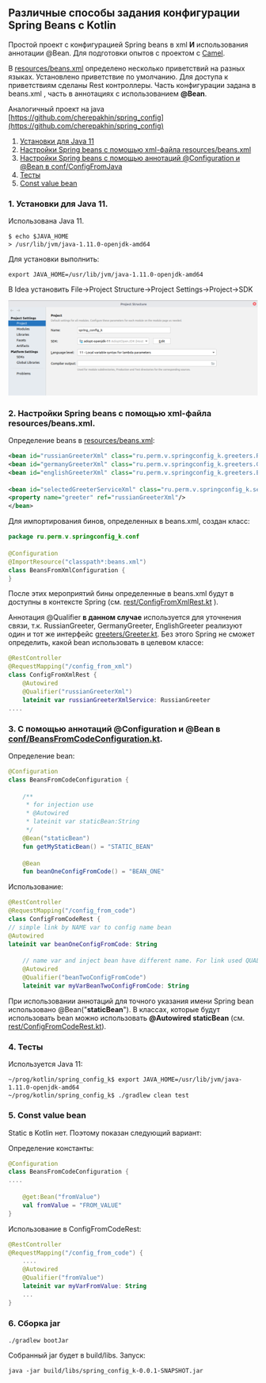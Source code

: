 Различные способы задания конфигурации Spring Beans с Kotlin
----------------

Простой проект с конфигурацией Spring beans в xml __И__ использования аннотации @Bean. Для подготовки опытов с проектом с [Camel](https://github.com/cherepakhin/camel_rest).

В [resources/beans.xml](https://github.com/cherepakhin/spring_config_k/blob/main/src/main/resources/beans.xml) определено несколько приветствий на разных языках. Установлено приветствие по умолчанию. Для доступа к приветствиям сделаны Rest контроллеры. Часть конфигурации задана в beans.xml , часть в аннотациях с использованием __@Bean__.  

Аналогичный проект на java [https://github.com/cherepakhin/spring_config](https://github.com/cherepakhin/spring_config)

1. [Установки для Java 11](#set_java_version)
2. [Настройки Spring beans с помощью xml-файла resources/beans.xml](#xml_file)
3. [Настройки Spring beans с помощью аннотаций @Configuration и @Bean в conf/ConfigFromJava](#configuration)
4. [Тесты](#tests)
5. [Const value bean](#const_value)

<a id="set_java_version"></a>
### 1. Установки для Java 11.

Использована Java 11. 

````shell
$ echo $JAVA_HOME
> /usr/lib/jvm/java-1.11.0-openjdk-amd64

````

Для установки выполнить:

````shell
export JAVA_HOME=/usr/lib/jvm/java-1.11.0-openjdk-amd64
````

В Idea установить File->Project Structure->Project Settings->Project->SDK

![sdk](doc/java11.png)

<a id="xml_file"></a>
### 2. Настройки Spring beans с помощью xml-файла resources/beans.xml.

Определение beans в [resources/beans.xml](https://github.com/cherepakhin/spring_config_k/blob/main/src/main/resources/beans.xml):

````xml
<bean id="russianGreeterXml" class="ru.perm.v.springconfig_k.greeters.RussianGreeter"/>
<bean id="germanyGreeterXml" class="ru.perm.v.springconfig_k.greeters.GermanyGreeter"/>
<bean id="englishGreeterXml" class="ru.perm.v.springconfig_k.greeters.EnglishGreeter"/>

<bean id="selectedGreeterServiceXml" class="ru.perm.v.springconfig_k.service.GreeterService">
<property name="greeter" ref="russianGreeterXml"/>
</bean>
````

Для импортирования бинов, определенных в beans.xml, создан класс:

````kotlin
package ru.perm.v.springconfig_k.conf

@Configuration
@ImportResource("classpath*:beans.xml")
class BeansFromXmlConfiguration {
}
````

После этих мероприятий бины определенные в beans.xml будут в доступны в контексте Spring (см. [rest/ConfigFromXmlRest.kt](https://github.com/cherepakhin/spring_config_k/blob/master/src/main/kotlin/ru/perm/v/springconfig_k/rest/ConfigFromXmlRest.kt) ). 

Аннотация @Qualifier __в данном случае__ используется для уточнения связи, т.к. RussianGreeter, GermanyGreeter, EnglishGreeter реализуют один и тот же интерфейс [greeters/Greeter.kt](https://github.com/cherepakhin/spring_config_k/blob/master/src/main/kotlin/ru/perm/v/springconfig_k/greeters/Greeter.kt). Без этого Spring не сможет определить, какой bean использовать в целевом классе: 

````kotlin
@RestController
@RequestMapping("/config_from_xml")
class ConfigFromXmlRest {
    @Autowired
    @Qualifier("russianGreeterXml")
    lateinit var russianGreeterXmlService: RussianGreeter
....
````

<a id="configuration"></a>
### 3. С помощью аннотаций @Configuration и @Bean в [conf/BeansFromCodeConfiguration.kt](https://github.com/cherepakhin/spring_config_k/blob/master/src/main/kotlin/ru/perm/v/springconfig_k/conf/BeansFromCodeConfiguration.kt).

Определение bean:

````kotlin
@Configuration
class BeansFromCodeConfiguration {

    /**
     * for injection use
     * @Autowired
     * lateinit var staticBean:String
     */
    @Bean("staticBean")
    fun getMyStaticBean() = "STATIC_BEAN"

    @Bean
    fun beanOneConfigFromCode() = "BEAN_ONE"

````

Использование:

````kotlin
@RestController
@RequestMapping("/config_from_code")
class ConfigFromCodeRest {
// simple link by NAME var to config name bean
@Autowired
lateinit var beanOneConfigFromCode: String

    // name var and inject bean have different name. For link used QUALIFIER
    @Autowired
    @Qualifier("beanTwoConfigFromCode")
    lateinit var myVarBeanTwoConfigFromCode: String

````

При использовании аннотаций для точного указания имени Spring bean использовано @Bean("__staticBean__"). В классах, которые будут использовать bean можно использовать __@Autowired staticBean__ (см. [rest/ConfigFromCodeRest.kt](https://github.com/cherepakhin/spring_config_k/blob/master/src/main/kotlin/ru/perm/v/springconfig_k/rest/ConfigFromCodeRest.kt)). 

<a id="tests"></a>
### 4. Тесты

Используется Java 11:

````shell
~/prog/kotlin/spring_config_k$ export JAVA_HOME=/usr/lib/jvm/java-1.11.0-openjdk-amd64
~/prog/kotlin/spring_config_k$ ./gradlew clean test
````

<a id="const_value"></a>
### 5. Const value bean

Static в Kotlin нет. Поэтому показан следующий вариант:

Определение константы:

````kotlin
@Configuration
class BeansFromCodeConfiguration {
....
    
    @get:Bean("fromValue")
    val fromValue = "FROM_VALUE"
}
````

Использование в ConfigFromCodeRest:

````kotlin
@RestController
@RequestMapping("/config_from_code") {
    ....
    @Autowired
    @Qualifier("fromValue")
    lateinit var myVarFromValue: String
    ...    
}

````

### 6. Сборка jar

````shell
./gradlew bootJar

````

Собранный jar будет в build/libs. Запуск:

````shell
java -jar build/libs/spring_config_k-0.0.1-SNAPSHOT.jar

````
